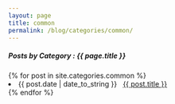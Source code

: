 ```yaml
---
layout: page
title: common 
permalink: /blog/categories/common/
---
```


<h5> Posts by Category : {{ page.title }} </h5>

<div class="card">
{% for post in site.categories.common %}
 <li class="category-posts"><span>{{ post.date | date_to_string }}</span> &nbsp; <a href="{{ post.url }}">{{ post.title }}</a></li>
{% endfor %}
</div>
